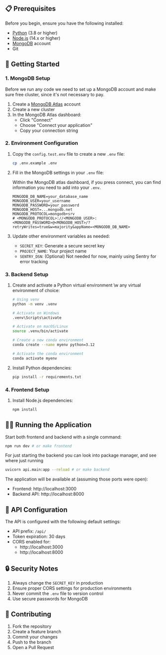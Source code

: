 ## 📋 Prerequisites

Before you begin, ensure you have the following installed:
- [Python](https://python.org/) (3.8 or higher)
- [Node.js](https://nodejs.org/) (14.x or higher)
- [MongoDB](https://www.mongodb.com/) account
- Git

## 🚀 Getting Started

### 1. MongoDB Setup

Before we run any code we need to set up a MongoDB account and make sure free cluster, since it's not necessary to pay.

1. Create a [MongoDB Atlas](https://www.mongodb.com/cloud/atlas) account
2. Create a new cluster
3. In the MongoDB Atlas dashboard:
   - Click "Connect"
   - Choose "Connect your application"
   - Copy your connection string

### 2. Environment Configuration

1. Copy the `config.test.env` file to create a new `.env` file:
   ```bash
   cp .env.example .env
   ```

2. Fill in the MongoDB settings in your `.env` file:

   Within the MongoDB atlas dashboard, if you press connect, you can find information you need to add into your ``.env``.
   ```
   MONGODB_DB_NAME=your_database_name
   MONGODB_USER=your_username
   MONGODB_PASSWORD=your_password
   MONGODB_HOST=...mongodb.net
   MONGODB_PROTOCOL=mongodb+srv
   # <MONGODB_PROTOCOL>://<MONGODB_USER>:<MONGODB_PASSWORD>@<MONGODB_HOST>/?retryWrites=true&w=majority&appName=<MONGODB_DB_NAME>
   ```

4. Update other environment variables as needed:
   - `SECRET_KEY`: Generate a secure secret key
   - `PROJECT_NAME`: Your project name
   - `SENTRY_DSN`: (Optional) Not needed for now, mainly using Sentry for error tracking

### 3. Backend Setup

1. Create and activate a Python virtual environment \w any virtual environment of choice:
   ```bash
   # Using venv
   python -m venv .venv
   
   # Activate on Windows
   .venv\Scripts\activate
   
   # Activate on macOS/Linux
   source .venv/bin/activate
   ```
   
   ```bash
   # Create a new conda environment
   conda create --name myenv python=3.12
   
   # Activate the conda environment
   conda activate myenv
   ```

2. Install Python dependencies:
   ```bash
   pip install -r requirements.txt
   ```

### 4. Frontend Setup

1. Install Node.js dependencies:
   ```bash
   npm install
   ```

## 🏃‍♂️ Running the Application

Start both frontend and backend with a single command:
```bash
npm run dev # or make frontend
```

For just starting the backend you can look into package manager, and see where just running
```bash
uvicorn api.main:app --reload # or make backend
```

The application will be available at (assuming those ports were open):
- Frontend: http://localhost:3000
- Backend API: http://localhost:8000

## 🔧 API Configuration

The API is configured with the following default settings:
- API prefix: `/api/`
- Token expiration: 30 days
- CORS enabled for:
  - http://localhost:3000
  - http://localhost:8000

## 🔒 Security Notes

1. Always change the `SECRET_KEY` in production
2. Ensure proper CORS settings for production environments
3. Never commit the `.env` file to version control
4. Use secure passwords for MongoDB

## 🤝 Contributing

1. Fork the repository
2. Create a feature branch
3. Commit your changes
4. Push to the branch
5. Open a Pull Request

